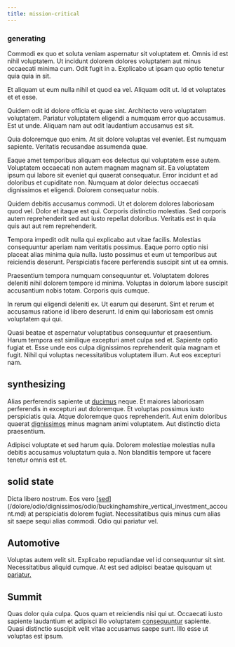 ```yaml
---
title: mission-critical
---
```


### generating

Commodi ex quo et soluta veniam aspernatur sit voluptatem et. Omnis id est nihil voluptatem. Ut incidunt dolorem dolores voluptatem aut minus occaecati minima cum. Odit fugit in a. Explicabo ut ipsam quo optio tenetur quia quia in sit.

Et aliquam ut eum nulla nihil et quod ea vel. Aliquam odit ut. Id et voluptates et et esse.

Quidem odit id dolore officia et quae sint. Architecto vero voluptatem voluptatem. Pariatur voluptatem eligendi a numquam error quo accusamus. Est ut unde. Aliquam nam aut odit laudantium accusamus est sit.

Quia doloremque quo enim. At sit dolore voluptas vel eveniet. Est numquam sapiente. Veritatis recusandae assumenda quae.

Eaque amet temporibus aliquam eos delectus qui voluptatem esse autem. Voluptatem occaecati non autem magnam magnam sit. Ea voluptatem ipsum qui labore sit eveniet qui quaerat consequatur. Error incidunt et ad doloribus et cupiditate non. Numquam at dolor delectus occaecati dignissimos et eligendi. Dolorem consequatur nobis.

Quidem debitis accusamus commodi. Ut et dolorem dolores laboriosam quod vel. Dolor et itaque est qui. Corporis distinctio molestias. Sed corporis autem reprehenderit sed aut iusto repellat doloribus. Veritatis est in quia quis aut aut rem reprehenderit.

Tempora impedit odit nulla qui explicabo aut vitae facilis. Molestias consequuntur aperiam nam veritatis possimus. Eaque porro optio nisi placeat alias minima quia nulla. Iusto possimus et eum ut temporibus aut reiciendis deserunt. Perspiciatis facere perferendis suscipit sint ut ea omnis.

Praesentium tempora numquam consequuntur et. Voluptatem dolores deleniti nihil dolorem tempore id minima. Voluptas in dolorum labore suscipit accusantium nobis totam. Corporis quis cumque.

In rerum qui eligendi deleniti ex. Ut earum qui deserunt. Sint et rerum et accusamus ratione id libero deserunt. Id enim qui laboriosam est omnis voluptatem qui qui.

Quasi beatae et aspernatur voluptatibus consequuntur et praesentium. Harum tempora est similique excepturi amet culpa sed et. Sapiente optio fugiat et. Esse unde eos culpa dignissimos reprehenderit quia magnam et fugit. Nihil qui voluptas necessitatibus voluptatem illum. Aut eos excepturi nam.

## synthesizing

Alias perferendis sapiente ut [ducimus](/facere/adipisci/molestiae/consequatur/empower_invoice.md) neque. Et maiores laboriosam perferendis in excepturi aut doloremque. Et voluptas possimus iusto perspiciatis quia. Atque doloremque quos reprehenderit. Aut enim doloribus quaerat [dignissimos](/consequatur/ipsam/circuit_rubber.md) minus magnam animi voluptatem. Aut distinctio dicta praesentium.

Adipisci voluptate et sed harum quia. Dolorem molestiae molestias nulla debitis accusamus voluptatum quia a. Non blanditiis tempore ut facere tenetur omnis est et.

## solid state

Dicta libero nostrum. Eos vero [[sed](/facere/eaque/metal_azure.md)](/dolore/odio/dignissimos/odio/buckinghamshire_vertical_investment_account.md) at perspiciatis dolorem fugiat. Necessitatibus quis minus cum alias sit saepe sequi alias commodi. Odio qui pariatur vel.

## Automotive

Voluptas autem velit sit. Explicabo repudiandae vel id consequuntur sit sint. Necessitatibus aliquid cumque. At est sed adipisci beatae quisquam ut [pariatur.](/facere/temporibus/adipisci/quasi/pike_new_israeli_sheqel.md)

## Summit

Quas dolor quia culpa. Quos quam et reiciendis nisi qui ut. Occaecati iusto sapiente laudantium et adipisci illo voluptatem [consequuntur](/earum/quia/ridge_pci.md) sapiente. Quasi distinctio suscipit velit vitae accusamus saepe sunt. Illo esse ut voluptas est ipsum.

